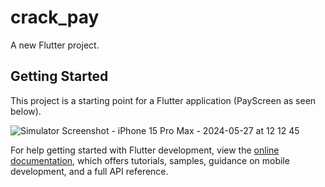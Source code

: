# crack_pay

A new Flutter project.

## Getting Started

This project is a starting point for a Flutter application (PayScreen as seen below).

![Simulator Screenshot - iPhone 15 Pro Max - 2024-05-27 at 12 12 45](https://github.com/khodesmith/PayScreen/assets/16545342/1fca654d-ad59-4a72-bb24-ac14c2df634c)

For help getting started with Flutter development, view the
[online documentation](https://docs.flutter.dev/), which offers tutorials,
samples, guidance on mobile development, and a full API reference.
